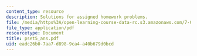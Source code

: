 ```yaml
---
content_type: resource
description: Solutions for assigned homework problems.
file: /media/https%3A/open-learning-course-data-rc.s3.amazonaws.com/7-03-genetics-fall-2004/eadc26b07aa7d8989ca4a40b679d0bcd_pset5_ans.pdf
file_type: application/pdf
resourcetype: Document
title: pset5_ans.pdf
uid: eadc26b0-7aa7-d898-9ca4-a40b679d0bcd
---
```

